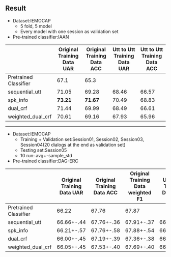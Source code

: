 ## Result
*    Dataset:IEMOCAP 
        *    5 fold, 5 model
        *    Every model with one session as validation set
*    Pre-trained classifier:IAAN

|| Original Training Data UAR | Original Training Data ACC |Utt to Utt Training Data UAR|Utt to Utt Training Data ACC|
| --------------------- | -------------------------- | -------------------------------- | --- | --- |
| Pretrained Classifier |67.1|65.3|||
| sequential_utt        |71.05|69.28|68.46|66.57|
| spk_info              |**73.21**|**71.67**|70.49|68.83|
| dual_crf              |71.44|69.99|68.49|66.61|
| weighted_dual_crf     |70.61|69.16|67.93|65.96|

--------------------------------------------------
*    Dataset:IEMOCAP 
        *    Training + Validation set:Session01, Session02, Session03, Session04(20 dialogs at the end as validation set)
        *    Testing set:Session05 
        *    10 run: avg+-sample_std
*    Pre-trained classifier:DAG-ERC

|| Original Training Data UAR | Original Training Data ACC | Original Training Data weighted F1 |Utt to Utt Training Data UAR|Utt to Utt Training Data ACC|Utt to Utt Training Data weighted F1|
| -- | -- | -- | -- | -- | -- | -- |
| Pretrained Classifier|66.22|67.76|67.87||||
| sequential_utt|66.66+-.44|67.76+-.36|67.91+-.37|66.63+-.25|67.73+-.23|67.89+-.24|
| spk_info|66.21+-.57|67.76+-.58|67.88+-.54|66.56+-.25|68.16+-.16|68.34+-.15|
| dual_crf|66.00+-.45|67.19+-.39|67.36+-.38|66.31+-.30|67.63+-.30|67.78+-.30|
| weighted_dual_crf|66.05+-.45|67.53+-.40|67.69+-.40|66.01+-.22|67.47+-.18|67.64+-.18|